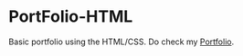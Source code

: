 # PortFolio-HTML
Basic portfolio using the HTML/CSS. Do check my [Portfolio](https://brave-mirzakhani-bd139b.netlify.app).
